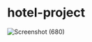 # hotel-project


![Screenshot (680)](https://github.com/eedrisofficial/hotel-project/assets/103757525/d1433e05-7627-438d-bdaa-5987bdee5ad3)

